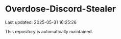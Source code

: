 # Overdose-Discord-Stealer

Last updated: 2025-05-31 16:25:26

This repository is automatically maintained.
